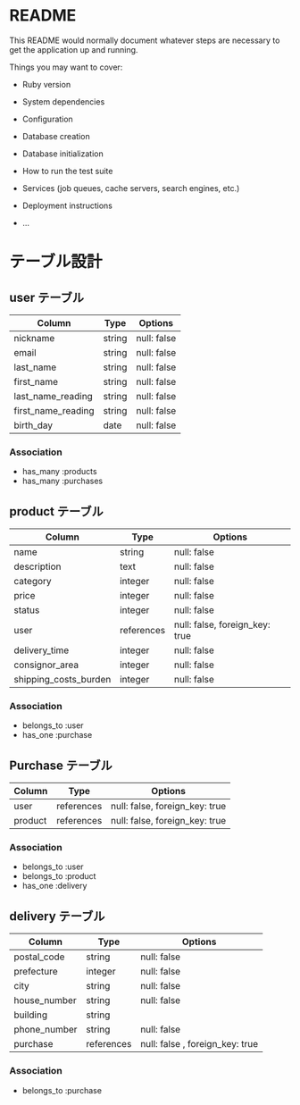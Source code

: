 # README

This README would normally document whatever steps are necessary to get the
application up and running.

Things you may want to cover:

* Ruby version

* System dependencies

* Configuration

* Database creation

* Database initialization

* How to run the test suite

* Services (job queues, cache servers, search engines, etc.)

* Deployment instructions

* ...


# テーブル設計

## user テーブル

| Column             | Type    | Options     |
| ------------------ | ------  | ----------- |
| nickname           | string  | null: false |
| email              | string  | null: false |
| last_name          | string  | null: false |
| first_name         | string  | null: false |
| last_name_reading  | string  | null: false |
| first_name_reading | string  | null: false |
| birth_day          | date    | null: false |


### Association

- has_many :products
- has_many :purchases

## product テーブル

| Column                 | Type       | Options                        |
| ---------------------- | -----------| ------------------------------ |
| name                   | string     | null: false                    |
| description            | text       | null: false                    |
| category               | integer    | null: false                    |
| price                  | integer    | null: false                    |
| status                 | integer    | null: false                    |
| user                   | references | null: false, foreign_key: true |
| delivery_time          | integer    | null: false                    |
| consignor_area         | integer    | null: false                    |
| shipping_costs_burden  | integer    | null: false                    |

### Association

- belongs_to :user
- has_one :purchase

## Purchase テーブル

| Column              | Type       | Options                        |
| ------------------- | -----------| -------------------------------|
| user                | references | null: false, foreign_key: true |
| product             | references | null: false, foreign_key: true |

### Association

- belongs_to :user
- belongs_to :product
- has_one    :delivery

## delivery テーブル

| Column                 | Type       | Options                         |
| ---------------------- | ---------- | ------------------------------- |
| postal_code            | string     | null: false                     |
| prefecture             | integer    | null: false                     |
| city                   | string     | null: false                     |
| house_number           | string     | null: false                     |
| building               | string     |                                 |
| phone_number           | string     | null: false                     |
| purchase               | references | null: false , foreign_key: true |

### Association

- belongs_to :purchase
